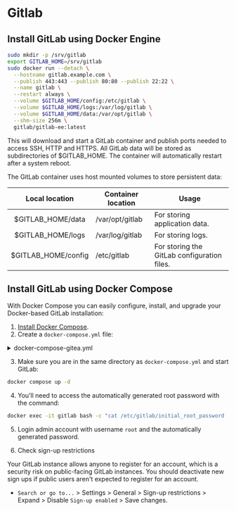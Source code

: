 # Gitlab

## Install GitLab using Docker Engine

```bash
sudo mkdir -p /srv/gitlab
export GITLAB_HOME=/srv/gitlab
sudo docker run --detach \
  --hostname gitlab.example.com \
  --publish 443:443 --publish 80:80 --publish 22:22 \
  --name gitlab \
  --restart always \
  --volume $GITLAB_HOME/config:/etc/gitlab \
  --volume $GITLAB_HOME/logs:/var/log/gitlab \
  --volume $GITLAB_HOME/data:/var/opt/gitlab \
  --shm-size 256m \
  gitlab/gitlab-ee:latest
```

This will download and start a GitLab container and publish ports needed to access SSH, HTTP and HTTPS. All GitLab data will be stored as subdirectories of $GITLAB_HOME. The container will automatically restart after a system reboot.

The GitLab container uses host mounted volumes to store persistent data:

|Local location|Container location|Usage|
|:---:|---|---|
|$GITLAB_HOME/data|/var/opt/gitlab|For storing application data.|
|$GITLAB_HOME/logs|/var/log/gitlab|For storing logs.|
|$GITLAB_HOME/config|/etc/gitlab|For storing the GitLab configuration files.|

##  Install GitLab using Docker Compose

With Docker Compose you can easily configure, install, and upgrade your Docker-based GitLab installation:

1. [Install Docker Compose](https://docs.docker.com/compose/install/).
2. Create a `docker-compose.yml` file:

  <details>
    <summary>docker-compose-gitea.yml</summary>

  ```bash
  version: "3"

  networks:
    gitlab:
      external: false

  volumes:
    config-volume:
      driver: local
    log-volume:
      driver: local
    data-volume:
      driver: local

  services:
    server:
      image: 'gitlab/gitlab-ce:16.7.0-ce.0'
      container_name: gitlab
      restart: always
      hostname: 'gitlab.example.com'
      environment:
        GITLAB_OMNIBUS_CONFIG: |
          external_url 'http://gitlab.example.com:8001'
          gitlab_rails['gitlab_shell_ssh_port'] = 2223
      networks:
        - gitlab
      ports:
        - '8001:8001'
        - '2223:22'
      volumes:
        - config-volume:/etc/gitlab
        - log-volume:/var/log/gitlab
        - data-volume:/var/opt/gitlab
      shm_size: '256m'
  ```

  </details>

3. Make sure you are in the same directory as `docker-compose.yml` and start GitLab:

```bash
docker compose up -d
```

4. You’ll need to access the automatically generated root password with the command:
   
```bash
docker exec -it gitlab bash -c "cat /etc/gitlab/initial_root_password | grep 'Password: ' | awk -F' ' '{print \$2}'"
```

5. Login admin account with username `root` and the automatically generated password.

6. Check sign-up restrictions

Your GitLab instance allows anyone to register for an account, which is a security risk on public-facing GitLab instances. You should deactivate new sign ups if public users aren't expected to register for an account.

- `Search or go to...` > Settings > General > Sign-up restrictions > Expand > Disable `Sign-up enabled` > Save changes.


